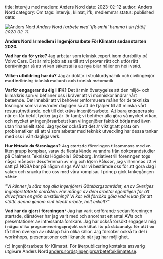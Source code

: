 title: Intervju med medlem: Anders Nord
date: 2023-02-12
author: Anders Nord
category: Om
tags: intervju, klimat, ifk, medlemmar
status: published
data:

<div class="post-image-left">
    <img alt="Anders Nord" src="data/anders_nord.jpeg" />
    <em>Anders Nord i arbete med `ifk-smhi` hemma i sin fåtölj 2023-02-11.</em>
</div>

**Anders Nord är medlem i Ingenjörsarbete För Klimatet sedan starten 2020.**

**Vad har du för yrke?**
Jag arbetar som teknisk expert inom durability på Volvo Cars. Det är mitt jobb
att se till att vi provar rätt och utför rätt beräkningar så att vi kan säkerställa
att nya bilar håller en hel livstid.

**Vilken utbildning har du?**
Jag är doktor i strukturdynamik och civilingenjör med inriktning teknisk mekanik
och teknisk matematik.

**Varför engagerar du dig i IFK?**
Det är min övertygelse att den miljö- och klimatkris som vi befinner oss i kräver
att vi människor ändrar vårt beteende. Det innebär att vi behöver omformulera
målen för de tekniska lösningar som vi använder dagligen så att de hjälper till
att minska vårt resursutnyttjande, och till det krävs ingenjörsarbete. Att bara
engagera sig när en får betalt tycker jag är för tamt; vi behöver alla göra så
mycket vi kan, och mycket av ingenjörsarbetet kan vi ingenjörer faktiskt börja
med även utan finansiellt stöd. Jag tycker också att det är viktigt att prata
om problematiken så att vi som arbetar med teknisk utveckling har dessa tankar
med oss i vårt dagliga verk.

**Hur hittade du föreningen?**
Jag startade föreningen tillsammans med en liten grupp kompisar, varav de flesta
kände varandra från doktorandstudier på Chalmers Tekniska Högskola i Göteborg.
Initiativet till föreningen togs några månader dessförinnan av mig och Björn Pålsson,
jag vill minnas att vi satt på NOBA bar på någon slags AW när vi bestämde oss
för att göra slag i saken och snacka ihop oss med våra kompisar. I princip gick
tankegången såhär:

*"Vi känner ju nära nog alla ingenjörer i Göteborgsområdet, en av Sveriges
ingenjörstätaste områden. Hur många av dem arbetar egentligen för att driva fram
en grön omställning? Vi kan väl försöka göra vad vi kan för att stötta denna genom
rent ideellt arbete, helt enkelt?"*

**Vad har du gjort i föreningen?**
Jag har varit ordförande sedan föreningen startade, därutöver har jag varit med
och anordnat ett antal AWs och presentationer av intressanta forskare. Jag har
också försökt engagera mig i några olika programmeringsprojekt och tittat lite på
dataanalys för att t ex få till en översyn av utsläpp från olika källor. Jag försöker
också ta del i workshops, presentationer och liknande när jag har möjlighet.

(c) Ingenjörsarbete för Klimatet. För återpublicering kontakta ansvarig utgivare
Anders Nord [anders.nord@ingenjorsarbeteforklimatet.se](mailto:anders.nord@ingenjorsarbeteforklimatet.se).
